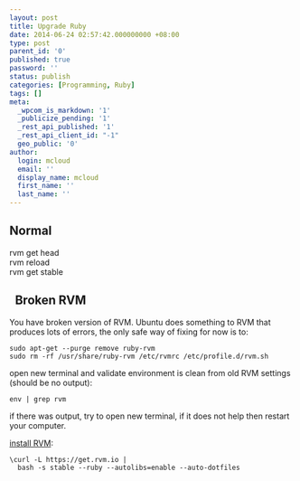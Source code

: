 ```yaml
---
layout: post
title: Upgrade Ruby
date: 2014-06-24 02:57:42.000000000 +08:00
type: post
parent_id: '0'
published: true
password: ''
status: publish
categories: [Programming, Ruby]
tags: []
meta:
  _wpcom_is_markdown: '1'
  _publicize_pending: '1'
  _rest_api_published: '1'
  _rest_api_client_id: "-1"
  geo_public: '0'
author:
  login: mcloud
  email: ''
  display_name: mcloud
  first_name: ''
  last_name: ''
---
```

<h2>Normal</h2>
<p>rvm get head<br />
rvm reload<br />
rvm get stable</p>
<h2>  Broken RVM</h2>
<p>You have broken version of RVM. Ubuntu does something to RVM that produces lots of errors, the only safe way of fixing for now is to:</p>
<pre class="lang-rb prettyprint prettyprinted"><code><span class="pln">sudo apt</span><span class="pun">-</span><span class="pln">get </span><span class="pun">--</span><span class="pln">purge remove ruby</span><span class="pun">-</span><span class="pln">rvm
sudo rm </span><span class="pun">-</span><span class="pln">rf </span><span class="pun">/</span><span class="pln">usr</span><span class="pun">/</span><span class="pln">share</span><span class="pun">/</span><span class="pln">ruby</span><span class="pun">-</span><span class="pln">rvm </span><span class="pun">/</span><span class="pln">etc</span><span class="pun">/</span><span class="pln">rvmrc </span><span class="pun">/</span><span class="pln">etc</span><span class="pun">/</span><span class="pln">profile</span><span class="pun">.</span><span class="pln">d</span><span class="pun">/</span><span class="pln">rvm</span><span class="pun">.</span><span class="pln">sh</span></code></pre>
<p>open new terminal and validate environment is clean from old RVM settings (should be no output):</p>
<pre class="lang-rb prettyprint prettyprinted"><code><span class="pln">env </span><span class="pun">|</span><span class="pln"> grep rvm</span></code></pre>
<p>if there was output, try to open new terminal, if it does not help then restart your computer.</p>
<p><a href="https://rvm.io/rvm/install/">install RVM</a>:</p>
<pre class="lang-rb prettyprint prettyprinted"><code><span class="pln">\curl </span><span class="pun">-</span><span class="pln">L https</span><span class="pun">://</span><span class="pln">get</span><span class="pun">.</span><span class="pln">rvm</span><span class="pun">.</span><span class="pln">io </span><span class="pun">|</span><span class="pln">
  bash </span><span class="pun">-</span><span class="pln">s stable </span><span class="pun">--</span><span class="pln">ruby </span><span class="pun">--</span><span class="pln">autolibs</span><span class="pun">=</span><span class="pln">enable </span><span class="pun">--</span><span class="pln">auto</span><span class="pun">-</span><span class="pln">dotfiles</span></code></pre>
